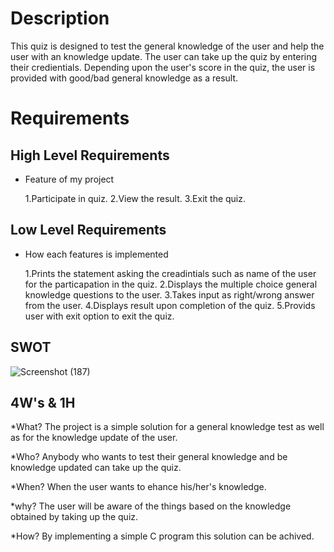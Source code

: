 # Description

This quiz is designed to test the general knowledge of the user and help the user with an knowledge update. The user can take up 
the quiz by entering their credientials. Depending upon the user's score in the quiz, the user is provided with good/bad general 
knowledge as a result.

# Requirements

## High Level Requirements

* Feature of my project

  1.Participate in quiz.
  2.View the result.
  3.Exit the quiz.

## Low Level Requirements

* How each features is implemented

  1.Prints the statement asking the creadintials such as name of the user for the particapation in the quiz.
  2.Displays the multiple choice general knowledge questions to the user.
  3.Takes input as right/wrong answer from the user.
  4.Displays result upon completion of the quiz.
  5.Provids user with exit option to exit the quiz.

## SWOT
![Screenshot (187)](https://user-images.githubusercontent.com/42509490/153286605-2b3fae1f-2164-4568-a48f-b2b75c0bda07.png)


## 4W's & 1H

*What?
The project is a simple solution for a general knowledge test as well as for the knowledge update of the user.

*Who?
Anybody who wants to test their general knowledge and be knowledge updated can take up the quiz.

*When?
When the user wants to ehance his/her's knowledge.

*why?
The user will be aware of the things based on the knowledge obtained by taking up the quiz.

*How?
By implementing a simple C program this solution can be achived.

